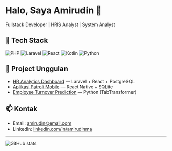 # Halo, Saya Amirudin 👋

Fullstack Developer | HRIS Analyst | System Analyst

## 🚀 Tech Stack
![PHP](https://img.shields.io/badge/PHP-777BB4?style=for-the-badge&logo=php&logoColor=white)
![Laravel](https://img.shields.io/badge/Laravel-E74430?style=for-the-badge&logo=laravel&logoColor=white)
![React](https://img.shields.io/badge/React-20232A?style=for-the-badge&logo=react&logoColor=61DAFB)
![Kotlin](https://img.shields.io/badge/Kotlin-0095D5?style=for-the-badge&logo=kotlin&logoColor=white)
![Python](https://img.shields.io/badge/Python-FFD43B?style=for-the-badge&logo=python&logoColor=blue)

## 📂 Project Unggulan
- [HR Analytics Dashboard](https://github.com/amirudinma/hr-analytics) — Laravel + React + PostgreSQL
- [Aplikasi Patroli Mobile](https://github.com/amirudinma/patroli-mobile) — React Native + SQLite
- [Employee Turnover Prediction](https://github.com/amirudinma/turnover-prediction) — Python (TabTransformer)

## 📫 Kontak
- Email: amirudin@email.com
- LinkedIn: [linkedin.com/in/amirudinma](https://linkedin.com/in/amirudinma)

---

<!-- Statistik GitHub (opsional) -->
![GitHub stats](https://github-readme-stats.vercel.app/api?username=amirudinma&show_icons=true&theme=radical)

